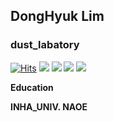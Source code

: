## DongHyuk Lim
### dust_labatory

[![Hits](https://hits.seeyoufarm.com/api/count/incr/badge.svg?url=https%3A%2F%2Fgithub.com%2Fdustsecret-lab%2Fhit-counter&count_bg=%2379C83D&title_bg=%23555555&icon=&icon_color=%23E7E7E7&title=hits&edge_flat=false)](https://hits.seeyoufarm.com)
<img src="https://img.shields.io/badge/Gmail-d14836?style=flat-square&logo=Gmail&logoColor=white&link=mailto:limdonghyuk12@gmail.com"/> <img src="http://img.shields.io/badge/Instagram-E4405F?style=flat-square&logo=Instagram&logoColor=white&link=https://www.instagram.com/_o.o_d.h_29/"/> <img src="http://img.shields.io/badge/Instagram-E4405F?style=flat-square&logo=Instagram&logoColor=white&link=https://www.instagram.com/_o.o_d.h_29/"/> <a href="https://www.linkedin.com/in/%EB%8F%99%ED%98%81-%EC%9E%84-622b5a262/" target="3776AB"><img src="https://img.shields.io/badge/LinkedIn-0A66C2?style=flat-square&logo=LinkedIn&logoColor=white"/></a>

**Education**

**INHA_UNIV. NAOE**
<br></br>


<!--
**dustsecret-lab/dustsecret-lab** is a ✨ _special_ ✨ repository because its `README.md` (this file) appears on your GitHub profile.

Here are some ideas to get you started:

- 🔭 I’m currently working on ...
- 🌱 I’m currently learning ...
- 👯 I’m looking to collaborate on ...
- 🤔 I’m looking for help with ...
- 💬 Ask me about ...
- 📫 How to reach me: ...
- 😄 Pronouns: ...
- ⚡ Fun fact: ...
-->

